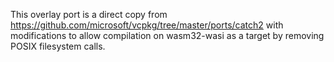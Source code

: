 This overlay port is a direct copy from https://github.com/microsoft/vcpkg/tree/master/ports/catch2 with modifications to allow compilation on wasm32-wasi as a target by removing POSIX filesystem calls.